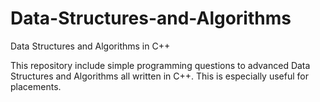 # Data-Structures-and-Algorithms
Data Structures and Algorithms in C++

This repository include simple programming questions to advanced Data Structures and Algorithms all written in C++. This is especially useful for placements.
